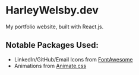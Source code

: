 # HarleyWelsby.dev

My portfolio website, built with React.js.

## Notable Packages Used:

- LinkedIn/GitHub/Email Icons from <a href="https://fontawesome.com/">FontAwesome</a>
- Animations from <a href="https://animate.style/">Animate.css</a>

